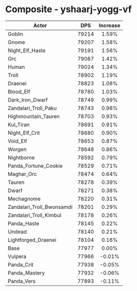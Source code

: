 # Composite - yshaarj-yogg-vf
| Actor | DPS | Increase |
|---|:---:|:---:|
|Goblin|79214|1.59%|
|Gnome|79207|1.58%|
|Night_Elf_Haste|79191|1.56%|
|Orc|79087|1.42%|
|Human|79024|1.34%|
|Troll|78902|1.19%|
|Draenei|78823|1.08%|
|Blood_Elf|78780|1.03%|
|Dark_Iron_Dwarf|78749|0.99%|
|Zandalari_Troll_Paku|78743|0.98%|
|Highmountain_Tauren|78703|0.93%|
|Kul_Tiran|78691|0.91%|
|Night_Elf_Crit|78680|0.90%|
|Void_Elf|78653|0.87%|
|Worgen|78648|0.86%|
|Nightborne|78592|0.79%|
|Panda_Fortune_Cookie|78529|0.71%|
|Maghar_Orc|78474|0.64%|
|Tauren|78278|0.39%|
|Dwarf|78271|0.38%|
|Mechagnome|78220|0.31%|
|Zandalari_Troll_Bwonsamdi|78201|0.29%|
|Zandalari_Troll_Kimbul|78178|0.26%|
|Panda_Haste|78145|0.22%|
|Undead|78140|0.21%|
|Lightforged_Draenei|78104|0.16%|
|Base|77977|0.00%|
|Vulpera|77966|-0.01%|
|Panda_Crit|77938|-0.05%|
|Panda_Mastery|77932|-0.06%|
|Panda_Vers|77893|-0.11%|
